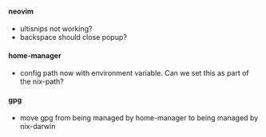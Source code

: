 #### neovim
- ultisnips not working?
- backspace should close popup?

#### home-manager
- config path now with environment variable. Can we set this as part of the nix-path?

#### gpg
- move gpg from being managed by home-manager to being managed by nix-darwin
